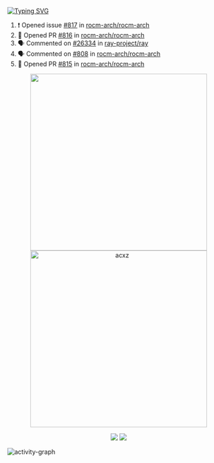 [![Typing SVG](https://readme-typing-svg.herokuapp.com?size=16&color=AFFFA3&multiline=true&height=75&lines=contributing+to+robotics%2Faerospace%2Fml%2Fgpu+software;packaging+it+for+archlinux;ricer)](https://git.io/typing-svg)

<!--START_SECTION:activity-->
1. ❗️ Opened issue [#817](https://github.com/rocm-arch/rocm-arch/issues/817) in [rocm-arch/rocm-arch](https://github.com/rocm-arch/rocm-arch)
2. 💪 Opened PR [#816](https://github.com/rocm-arch/rocm-arch/pull/816) in [rocm-arch/rocm-arch](https://github.com/rocm-arch/rocm-arch)
3. 🗣 Commented on [#26334](https://github.com/ray-project/ray/issues/26334) in [ray-project/ray](https://github.com/ray-project/ray)
4. 🗣 Commented on [#808](https://github.com/rocm-arch/rocm-arch/issues/808) in [rocm-arch/rocm-arch](https://github.com/rocm-arch/rocm-arch)
5. 💪 Opened PR [#815](https://github.com/rocm-arch/rocm-arch/pull/815) in [rocm-arch/rocm-arch](https://github.com/rocm-arch/rocm-arch)
<!--END_SECTION:activity-->

<p align="center">
  <img width="400em" src=https://github-readme-stats.vercel.app/api?username=acxz&include_all_commits=true&show_icons=true />
  <img width="400em" src="https://github-readme-streak-stats.herokuapp.com/?user=acxz&" alt="acxz" />
</p>

<p align="center">
  <img src=https://github-readme-stats.vercel.app/api/top-langs/?username=acxz&layout=compact />
  <img src=https://github-profile-trophy.vercel.app/?username=acxz&row=2&column=4 />
</p>

![activity-graph](https://activity-graph.herokuapp.com/graph?username=acxz&theme=aqua)

